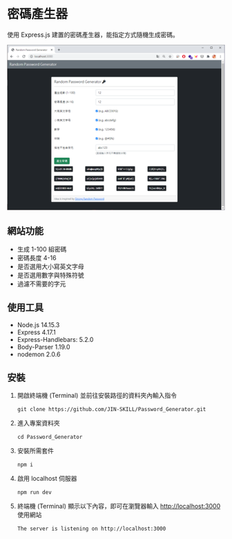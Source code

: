 # 密碼產生器
使用 Express.js 建置的密碼產生器，能指定方式隨機生成密碼。

![Password_Generator](https://raw.githubusercontent.com/JIN-SKILL/Example_Image/main/Password_Generator.png)

## 網站功能
+ 生成 1-100 組密碼
+ 密碼長度 4-16
+ 是否選用大小寫英文字母
+ 是否選用數字與特殊符號
+ 過濾不需要的字元

## 使用工具
+ Node.js 14.15.3
+ Express 4.17.1
+ Express-Handlebars: 5.2.0
+ Body-Parser 1.19.0
+ nodemon 2.0.6

## 安裝
1. 開啟終端機 (Terminal) 並前往安裝路徑的資料夾內輸入指令
    ```
    git clone https://github.com/JIN-SKILL/Password_Generator.git
    ```
2. 進入專案資料夾
	```
    cd Password_Generator
    ```
3. 安裝所需套件
	```
    npm i
    ```
3. 啟用 localhost 伺服器
	```
    npm run dev
    ```
4. 終端機 (Terminal) 顯示以下內容，即可在瀏覽器輸入 [http://localhost:3000](http://localhost:3000) 使用網站
	```
    The server is listening on http://localhost:3000
    ```